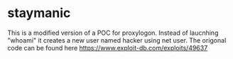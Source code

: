 # staymanic
This is a modified version of a POC for proxylogon. Instead of laucnhing "whoami" it creates a new user named hacker using net user. The origonal code can be found here https://www.exploit-db.com/exploits/49637

